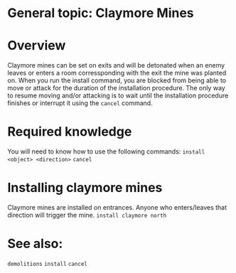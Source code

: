 # General topic: Claymore Mines

# Overview
Claymore mines can be set on exits and will be detonated when an enemy leaves or enters a room corressponding with the exit the mine was planted on. When you run the install command, you are blocked from being able to move or attack for the duration of the installation procedure. The only way to resume moving and/or attacking is to wait until the installation procedure finishes or interrupt it using the `cancel` command.

# Required knowledge
You will need to know how to use the following commands:
`install <object> <direction>`
`cancel`

# Installing claymore mines
Claymore mines are installed on entrances. Anyone who enters/leaves that direction will trigger the mine.
`install claymore north`

# See also:
`demolitions`
`install`
`cancel`
